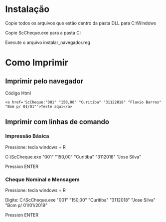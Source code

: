 # Instalação

  Copie todos os arquivos que estão dentro da pasta DLL para C:\Windows

  Copie ScCheque.exe para a pasta C:
  
  Execute o arquivo instalar_navegador.reg

# Como Imprimir

## Imprimir pelo navegador

  Código Html
  ```language
<a href='ScCheque:"001" "150,00" "Curitiba" "31122018" "Flavio Barros" "Bom p/ 01/01"'>Teste aqui</a>
```

  


## Imprimir com linhas de comando

### Impressão Básica

   Pressione: tecla windows + R

   C:\ScCheque.exe "001" "150,00" "Curitiba" "3112018" "Jose Silva"

   Pression ENTER

### Cheque Nominal e Mensagem

  Pressione: tecla windows + R

  Digite: C:\ScCheque.exe "001" "150,00" "Curitiba" "3112018" "Jose Silva" "Bom p/ 01/01/2019"

  Pression ENTER

